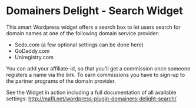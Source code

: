 # Domainers Delight - Search Widget
This smart Wordpress widget offers a search box to let users search for domain names at one of the following domain service provider:
* Sedo.com (a few optional settings can be done here)
* GoDaddy.com
* Uniregistry.com

You can add your affiliate-id, so that you'll get a commission once someone registers a name via the link. To earn commissions
you have to sign-up to the partner programs of the domain provider.

See the Widget in action including a full documentation of all available settings: http://mafli.net/wordpress-plugin-domainers-delight-search/
